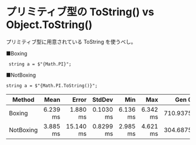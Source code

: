 # プリミティブ型の ToString() vs Object.ToString()

プリミティブ型に用意されている ToString を使うべし。

■Boxing

```
 string a = $"{Math.PI}";
```

■NotBoxing

```
string a = $"{Math.PI.ToString()}";
```

| Method    |     Mean |     Error |    StdDev |      Min |      Max |    Gen 0 | Allocated |
| --------- | -------: | --------: | --------: | -------: | -------: | -------: | --------: |
| Boxing    | 6.239 ms |  1.880 ms | 0.1030 ms | 6.136 ms | 6.342 ms | 710.9375 |  1,097 KB |
| NotBoxing | 3.885 ms | 15.140 ms | 0.8299 ms | 2.985 ms | 4.621 ms | 304.6875 |    469 KB |
